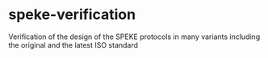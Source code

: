 # speke-verification
Verification of the design of the SPEKE protocols in many variants including the original and the latest ISO standard
